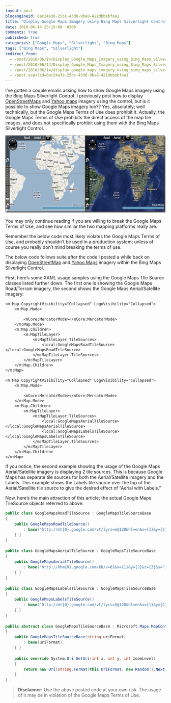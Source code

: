 ```yaml
---
layout: post
blogengineid: 0ac24a38-25bc-43d8-9ba8-421dbbebfaa1
title: "Display Google Maps Imagery using Bing Maps Silverlight Control"
date: 2010-06-14 23:15:00 -0500
comments: true
published: true
categories: ["Google Maps", "Silverlight", "Bing Maps"]
tags: ["Bing Maps", "Silverlight"]
redirect_from: 
  - /post/2010/06/14/Display_Google_Maps_Imagery_using_Bing_Maps_Silverlight_Control.aspx
  - /post/2010/06/14/Display_Google_Maps_Imagery_using_Bing_Maps_Silverlight_Control
  - /post/2010/06/14/display_google_maps_imagery_using_bing_maps_silverlight_control
  - /post.aspx?id=0ac24a38-25bc-43d8-9ba8-421dbbebfaa1
---
```

<!-- more -->

I&rsquo;ve gotten a couple emails asking how to show Google Maps imagery using the Bing Maps Silverlight Control. I previously post how to display <a href="/post/2009/11/12/Display_OpenStreetMap_Imagery_using_Bing_Maps_Silverlight_Control_Version_1_RTW.aspx">OpenStreetMaps</a> and <a href="/post/2009/03/20/Virtual-Earth-Silverlight-Overlay-OpenStreetMap2c-OpenAerialMap-and-Yahoo-Map-Imagery-using-Custom-Tile-Layers!.aspx">Yahoo maps</a> imagery using the control, but is it possible to show Google Maps imagery too?? Yes, absolutely; well technically, but the Google Maps Terms of Use does prohibit it. Actually, the Google Maps Terms of Use prohibits the direct access of the map tile images, and does not specifically prohibit using them with the Bing Maps Silverlight Control.

<a href="/files/SLBingMapsControl_GoogleMapsImagery.png"><img style="border-bottom: 0px; border-left: 0px; display: inline; border-top: 0px; border-right: 0px" title="SLBingMapsControl_GoogleMapsImagery" src="/files/SLBingMapsControl_GoogleMapsImagery_thumb.png" border="0" alt="SLBingMapsControl_GoogleMapsImagery" width="644" height="243" /></a>

You may only continue reading if you are willing to break the Google Maps Terms of Use, and see how similar the two mapping platforms really are.

Remember the below code most likely violates the Google Maps Terms of Use, and probably shouldn&rsquo;t be used in a production system; unless of course you really don&rsquo;t mind breaking the terms of use.

The below code follows suite after the code I posted a while back on displaying <a href="/post/2009/11/12/Display_OpenStreetMap_Imagery_using_Bing_Maps_Silverlight_Control_Version_1_RTW">OpenStreetMap</a> and <a href="/post/2009/03/20/Virtual-Earth-Silverlight-Overlay-OpenStreetMap2c-OpenAerialMap-and-Yahoo-Map-Imagery-using-Custom-Tile-Layers!">Yahoo Maps</a> imagery within the Bing Maps Silverlight Control.

First, here&rsquo;s some XAML usage samples using the Google Maps TIle Source classes listed further down. The first one is showing the Google Maps Road/Terrain imagery, the second shows the Google Maps Aerial/Satellite imagery:

```xaml
<m:Map CopyrightVisibility="Collapsed" LogoVisibility="Collapsed">
    <m:Map.Mode>
        
        <mCore:MercatorMode></mCore:MercatorMode>
    </m:Map.Mode>
    <m:Map.Children>
        <m:MapTileLayer>
            <m:MapTileLayer.TileSources>
                <local:GoogleMapsRoadTileSource></local:GoogleMapsRoadTileSource>
            </m:MapTileLayer.TileSources>
        </m:MapTileLayer>
    </m:Map.Children>
</m:Map>

<m:Map CopyrightVisibility="Collapsed" LogoVisibility="Collapsed">
    <m:Map.Mode>
        
        <mCore:MercatorMode></mCore:MercatorMode>
    </m:Map.Mode>
    <m:Map.Children>
        <m:MapTileLayer>
            <m:MapTileLayer.TileSources>
                <local:GoogleMapsAerialTileSource></local:GoogleMapsAerialTileSource>
                <local:GoogleMapsLabelsTileSource></local:GoogleMapsLabelsTileSource>
            </m:MapTileLayer.TileSources>
        </m:MapTileLayer>
    </m:Map.Children>
</m:Map>
```

If you notice, the second example showing the usage of the Google Maps Aerial/Satellite imagery is displaying 2 tile sources. This is because Google Maps has separate tile sources for both the Aerial/Satellite imagery and the Labels. This example shows the Labels tile source over the top of the Aerial/Satellite tile source to give the desired effect of &ldquo;Aerial with Labels.&rdquo;

Now, here&rsquo;s the main attraction of this article; the actual Google Maps TileSource objects referred to above:

```csharp
public class GoogleMapsRoadTileSource : GoogleMapsTileSourceBase
{
    public GoogleMapsRoadTileSource()
        : base("http://mt{0}.google.com/vt/lyrs=m@128&hl=en&x={1}&y={2}&z={3}&s=")
    { }
}

public class GoogleMapsAerialTileSource : GoogleMapsTileSourceBase
{
    public GoogleMapsAerialTileSource()
        : base("http://khm{0}.google.com/kh/v=62&x={1}&y={2}&z={3}&s=")
    { }
}

public class GoogleMapsLabelsTileSource : GoogleMapsTileSourceBase
{
    public GoogleMapsLabelsTileSource()
        : base("http://mt{0}.google.com/vt/lyrs=h@128&hl=en&x={1}&y={2}&z={3}&s=")
    { }
}

public abstract class GoogleMapsTileSourceBase : Microsoft.Maps.MapControl.TileSource
{
    public GoogleMapsTileSourceBase(string uriFormat)
        : base(uriFormat)
    { }

    public override System.Uri GetUri(int x, int y, int zoomLevel)
    {
        return new Uri(string.Format(this.UriFormat, new Random().Next() % 4, x, y, zoomLevel));
    }
}
``` 

> **Disclaimer:** Use the above posted code at your own risk. The usage of it may be in violation of the Google Maps Terms of Use.
